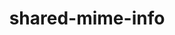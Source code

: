 ---
title: "shared-mime-info"
layout: cache
categories: [package, develop]
meta: {"compilers": ["gcc@=11.4.0"], "num_specs": 6, "num_specs_by_stack": {"e4s": 6, "root": 6}, "oss": ["ubuntu22.04"], "platforms": ["linux"], "stacks": ["e4s", "root"], "targets": ["x86_64_v3"], "versions": ["1.10"]}
spec_details: [{"compiler": "gcc@=11.4.0", "hash": "66vezf7eq6744gtsu4smukcde3zsdrb5", "os": "ubuntu22.04", "platform": "linux", "size": "-", "stacks": ["e4s", "root"], "target": "x86_64_v3", "variants": ["build_system=autotools"], "versions": ["1.10"]}, {"compiler": "gcc@=11.4.0", "hash": "itb7mbeqlzisgrrnqk7ik44cdyuhbbwn", "os": "ubuntu22.04", "platform": "linux", "size": "-", "stacks": ["e4s", "root"], "target": "x86_64_v3", "variants": ["build_system=autotools"], "versions": ["1.10"]}, {"compiler": "gcc@=11.4.0", "hash": "kk2zs43lxmefcyt4bm6lmqsz3d24y52q", "os": "ubuntu22.04", "platform": "linux", "size": "-", "stacks": ["e4s", "root"], "target": "x86_64_v3", "variants": ["build_system=autotools"], "versions": ["1.10"]}, {"compiler": "gcc@=11.4.0", "hash": "mtztkw4unf37ecn4s4rg46o7r33574ef", "os": "ubuntu22.04", "platform": "linux", "size": "-", "stacks": ["e4s", "root"], "target": "x86_64_v3", "variants": ["build_system=autotools"], "versions": ["1.10"]}, {"compiler": "gcc@=11.4.0", "hash": "vpo4f6kg3byfrrmqyegacmj3cycb4rcr", "os": "ubuntu22.04", "platform": "linux", "size": "-", "stacks": ["e4s", "root"], "target": "x86_64_v3", "variants": ["build_system=autotools"], "versions": ["1.10"]}, {"compiler": "gcc@=11.4.0", "hash": "vrogoejdu7c2y3vawqm6xq47pkpdzerl", "os": "ubuntu22.04", "platform": "linux", "size": "-", "stacks": ["e4s", "root"], "target": "x86_64_v3", "variants": ["build_system=autotools"], "versions": ["1.10"]}]
---